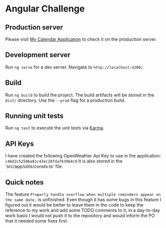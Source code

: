 # Angular Challenge

## Production server

Please visit [My Calendar Application](https://angular-challenge-rjpnikifc-tiago-schmidt.vercel.app) to check it on the production server.

## Development server

Run `ng serve` for a dev server. Navigate to `http://localhost:4200/`.

## Build

Run `ng build` to build the project. The build artifacts will be stored in the `dist/` directory. Use the `--prod` flag for a production build.

## Running unit tests

Run `ng test` to execute the unit tests via [Karma](https://karma-runner.github.io).

## API Keys

I have created the following OpenWeather Api Key to use in the application: `c46d2c52586a81c43ec28fda763964c9`
It is also stored in the 'src/app/utils/consts.ts' file. 

## Quick notes

The feature `Properly handle overflow when multiple reminders appear on the same date.` is unfinished.
Even though it has some bugs in this feature I figured out it would be better to leave them in the code to keep the reference to my work and add some TODO comments to it, in a day-to-day work basis I would not push it to the repository and would inform the PO that it needed some fixes first.
